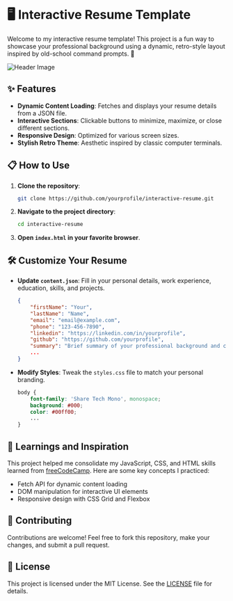 # 🖥️ Interactive Resume Template

Welcome to my interactive resume template! This project is a fun way to showcase your professional background using a dynamic, retro-style layout inspired by old-school command prompts. 🚀

![Header Image](https://via.placeholder.com/800x200)

## ✨ Features

- **Dynamic Content Loading**: Fetches and displays your resume details from a JSON file.
- **Interactive Sections**: Clickable buttons to minimize, maximize, or close different sections.
- **Responsive Design**: Optimized for various screen sizes.
- **Stylish Retro Theme**: Aesthetic inspired by classic computer terminals.


## 📋 How to Use

1. **Clone the repository**:
    ```bash
    git clone https://github.com/yourprofile/interactive-resume.git
    ```

2. **Navigate to the project directory**:
    ```bash
    cd interactive-resume
    ```

3. **Open `index.html` in your favorite browser**.

## 🛠️ Customize Your Resume

- **Update `content.json`**: Fill in your personal details, work experience, education, skills, and projects.
    ```json
    {
        "firstName": "Your",
        "lastName": "Name",
        "email": "email@example.com",
        "phone": "123-456-7890",
        "linkedin": "https://linkedin.com/in/yourprofile",
        "github": "https://github.com/yourprofile",
        "summary": "Brief summary of your professional background and career goals.",
        ...
    }
    ```

- **Modify Styles**: Tweak the `styles.css` file to match your personal branding.
    ```css
    body {
        font-family: 'Share Tech Mono', monospace;
        background: #000;
        color: #00ff00;
        ...
    }
    ```

## 📖 Learnings and Inspiration

This project helped me consolidate my JavaScript, CSS, and HTML skills learned from [freeCodeCamp](https://www.freecodecamp.org/). Here are some key concepts I practiced:

- Fetch API for dynamic content loading
- DOM manipulation for interactive UI elements
- Responsive design with CSS Grid and Flexbox

## 🤝 Contributing

Contributions are welcome! Feel free to fork this repository, make your changes, and submit a pull request. 

## 📄 License

This project is licensed under the MIT License. See the [LICENSE](LICENSE) file for details.
